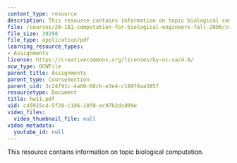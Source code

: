 ```yaml
---
content_type: resource
description: This resource contains information on topic biological computation.
file: /courses/20-181-computation-for-biological-engineers-fall-2006/c45915c45f28c1d618f8ec97b2dcd09e_hw11.pdf
file_size: 39298
file_type: application/pdf
learning_resource_types:
- Assignments
license: https://creativecommons.org/licenses/by-nc-sa/4.0/
ocw_type: OCWFile
parent_title: Assignments
parent_type: CourseSection
parent_uid: 3c24f91c-4a00-68cb-e3e4-c18970aa385f
resourcetype: Document
title: hw11.pdf
uid: c45915c4-5f28-c1d6-18f8-ec97b2dcd09e
video_files:
  video_thumbnail_file: null
video_metadata:
  youtube_id: null
---
```

This resource contains information on topic biological computation.